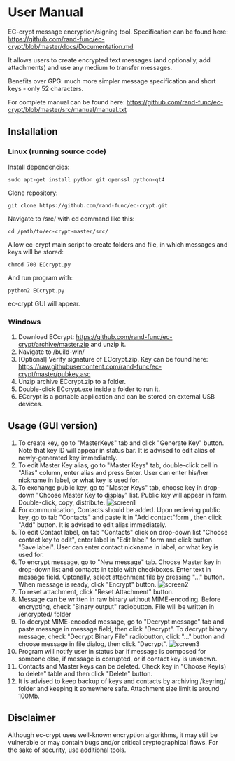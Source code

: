 # User Manual

EC-crypt message encryption/signing tool. Specification can be found here: https://github.com/rand-func/ec-crypt/blob/master/docs/Documentation.md

It allows users to create encrypted text messages (and optionally, add attachments) and use any medium to transfer messages. 

Benefits over GPG: much more simpler message specification and short keys - only 52 characters.

For complete manual can be found here: https://github.com/rand-func/ec-crypt/blob/master/src/manual/manual.txt

## Installation 

### Linux (running source code)

Install dependencies: 

    sudo apt-get install python git openssl python-qt4

Clone repository:

    git clone https://github.com/rand-func/ec-crypt.git

Navigate to /src/ with cd command like this:

    cd /path/to/ec-crypt-master/src/

Allow ec-crypt main script to create folders and file, in which messages and keys will be stored:

    chmod 700 ECcrypt.py

And run program with:

    python2 ECcrypt.py
    
ec-crypt GUI will appear.

### Windows

1. Download ECcrypt: https://github.com/rand-func/ec-crypt/archive/master.zip and unzip it.
2. Navigate to /build-win/
3. [Optional] Verify signature of ECcrypt.zip. Key can be found here: https://raw.githubusercontent.com/rand-func/ec-crypt/master/pubkey.asc
4. Unzip archive ECcrypt.zip to a folder.
5. Double-click ECcrypt.exe inside a folder to run it.
6. ECcrypt is a portable application and can be stored on external USB devices. 

## Usage (GUI version)

1. To create key, go to "MasterKeys" tab and click "Generate Key" button. Note that key ID will appear in status bar. It is advised to edit alias of newly-generated key immediately. 
2. To edit Master Key alias, go to "Master Keys" tab, double-click cell in "Alias" column, enter alias and press Enter. User can enter his/her nickname in label, or what key is used for.
3. To exchange public key, go to "Master Keys" tab, choose key in drop-down  "Choose Master Key to display" list. Public key will appear in form. Double-click, copy, distribute. 
![screen1](https://raw.githubusercontent.com/rand-func/ec-crypt/master/screenshots/scr3_v2_0_0.png)
4. For communication, Contacts should be added. Upon recieving public key, go to tab "Contacts" and paste it in "Add contact"form , then click "Add" button. It is advised to edit alias immediately. 
5. To edit Contact label, on tab "Contacts" click on drop-down list "Choose contact key to edit", enter label in "Edit label" form and click button "Save label". User can enter contact nickname in label, or what key is used for.
6. To encrypt message, go to "New message" tab. Choose Master key in drop-down list and contacts in table with checkboxes. Enter text in message field. Optonally, select attachment file by pressing "..." button. When message is ready, click "Encrypt" button. 
![screen2](https://raw.githubusercontent.com/rand-func/ec-crypt/master/screenshots/scr1_v2_0_0.png)
7. To reset attachment, click "Reset Attachment" button. 
8. Message can be written in raw binary without MIME-encoding. Before encrypting, check "Binary output" radiobutton. File will be written in /encrypted/ folder
9. To decrypt MIME-encoded message, go to "Decrypt message" tab and paste message in message field, then click "Decrypt". To decrypt binary message, check "Decrypt Binary File" radiobutton, click "..." button and choose message in file dialog, then click "Decrypt". 
![screen3](https://raw.githubusercontent.com/rand-func/ec-crypt/master/screenshots/scr2_v2_0_0.png)
10. Program will notify user in status bar if message is composed for someone else, if message is corrupted, or if contact key is unknown.
11. Contacts and Master keys can be deleted. Check key in "Choose Key(s) to delete" table and then click "Delete" button.
12. It is advised to keep backup of keys and contacts by archiving /keyring/ folder and keeping it somewhere safe. Attachment size limit is around 100Mb. 


## Disclaimer

Although ec-crypt uses well-known encryption algorithms, it may still be vulnerable or may contain bugs and/or critical cryptographical flaws. For the sake of security, use additional tools. 